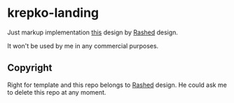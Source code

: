 # krepko-landing
Just markup implementation [this](https://dribbble.com/shots/1819382-Landing-page-for-Invest-in-stock-site?list=users&offset=7) design by [Rashed](https://dribbble.com/rakabir) design.

It won't be used by me in any commercial purposes.

## Copyright
Right for template and this repo belongs to [Rashed](https://dribbble.com/rakabir) design.
He could ask me to delete this repo at any moment. 